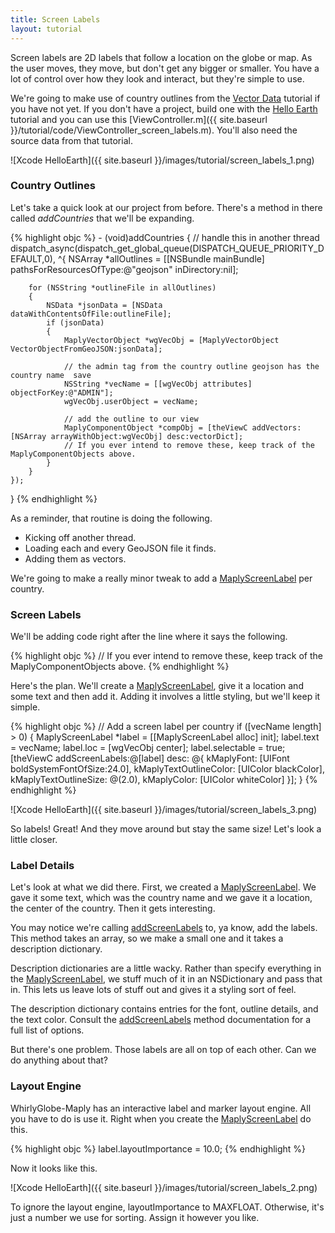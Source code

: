 ```yaml
---
title: Screen Labels
layout: tutorial
---
```


Screen labels are 2D labels that follow a location on the globe or map.  As the user moves, they move, but don't get any bigger or smaller.  You have a lot of control over how they look and interact, but they're simple to use.

We're going to make use of country outlines from the [Vector Data](adding_vector_data.html) tutorial if you have not yet.  If you don't have a project, build one with the [Hello Earth](hello_earth.html) tutorial and you can use this [ViewController.m]({{ site.baseurl }}/tutorial/code/ViewController_screen_labels.m).  You'll also need the source data from that tutorial.

![Xcode HelloEarth]({{ site.baseurl }}/images/tutorial/screen_labels_1.png)

### Country Outlines

Let's take a quick look at our project from before.  There's a method in there called _addCountries_ that we'll be expanding.

{% highlight objc %}
­- (void)addCountries
{
    // handle this in another thread
    dispatch_async(dispatch_get_global_queue(DISPATCH_QUEUE_PRIORITY_DEFAULT,0),
    ^{
        NSArray *allOutlines = [[NSBundle mainBundle] pathsForResourcesOfType:@"geojson" inDirectory:nil];

        for (NSString *outlineFile in allOutlines)
        {
            NSData *jsonData = [NSData dataWithContentsOfFile:outlineFile];
            if (jsonData)
            {
                MaplyVectorObject *wgVecObj = [MaplyVectorObject VectorObjectFromGeoJSON:jsonData];

                // the admin tag from the country outline geojson has the country name ­ save
                NSString *vecName = [[wgVecObj attributes] objectForKey:@"ADMIN"];
                wgVecObj.userObject = vecName;

                // add the outline to our view
                MaplyComponentObject *compObj = [theViewC addVectors:[NSArray arrayWithObject:wgVecObj] desc:vectorDict];
                // If you ever intend to remove these, keep track of the MaplyComponentObjects above.
            }
        }
    });
}
{% endhighlight %}

As a reminder, that routine is doing the following.

- Kicking off another thread.
- Loading each and every GeoJSON file it finds.
- Adding them as vectors.

We're going to make a really minor tweak to add a <a href= "{{ site.baseurl }}/reference/ios_2_3/Classes/MaplyScreenLabel.html" target="_blank">MaplyScreenLabel</a> per country.

### Screen Labels

We'll be adding code right after the line where it says the following.

{% highlight objc %}
­// If you ever intend to remove these, keep track of the MaplyComponentObjects above.
{% endhighlight %}

Here's the plan.  We'll create a <a href= "{{ site.baseurl }}/reference/ios_2_3/Classes/MaplyScreenLabel.html" target="_blank">MaplyScreenLabel</a>, give it a location and some text and then add it.  Adding it involves a little styling, but we'll keep it simple.

{% highlight objc %}
­// Add a screen label per country
if ([vecName length] > 0)
{
    MaplyScreenLabel *label = [[MaplyScreenLabel alloc] init];
    label.text = vecName;
    label.loc = [wgVecObj center];
    label.selectable = true;
    [theViewC addScreenLabels:@[label] desc:
        @{
            kMaplyFont: [UIFont boldSystemFontOfSize:24.0],
            kMaplyTextOutlineColor: [UIColor blackColor],
            kMaplyTextOutlineSize: @(2.0),
            kMaplyColor: [UIColor whiteColor]
        }];
}
{% endhighlight %}

![Xcode HelloEarth]({{ site.baseurl }}/images/tutorial/screen_labels_3.png)

So labels!  Great!  And they move around but stay the same size!  Let's look a little closer.

### Label Details

Let's look at what we did there.  First, we created a <a href= "{{ site.baseurl }}/reference/ios_2_3/Classes/MaplyScreenLabel.html" target="_blank">MaplyScreenLabel</a>.  We gave it some text, which was the country name and we gave it a location, the center of the country.  Then it gets interesting.

You may notice we're calling <a href= "{{ site.baseurl }}/reference/ios_2_3/Classes/MaplyBaseViewController.html#//api/name/addScreenLabels:desc:" target="_blank">addScreenLabels</a> to, ya know, add the labels.  This method takes an array, so we make a small one and it takes a description dictionary.

Description dictionaries are a little wacky.  Rather than specify everything in the <a href= "{{ site.baseurl }}/reference/ios_2_3/Classes/MaplyScreenLabel.html" target="_blank">MaplyScreenLabel</a>, we stuff much of it in an NSDictionary and pass that in.  This lets us leave lots of stuff out and gives it a styling sort of feel.

The description dictionary contains entries for the font, outline details, and the text color.  Consult the <a href= "{{ site.baseurl }}/reference/ios_2_3/Classes/MaplyBaseViewController.html#//api/name/addScreenLabels:desc:" target="_blank">addScreenLabels</a> method documentation for a full list of options.

But there's one problem.  Those labels are all on top of each other.  Can we do anything about that?

### Layout Engine

WhirlyGlobe-Maply has an interactive label and marker layout engine.  All you have to do is use it.  Right when you create the <a href= "{{ site.baseurl }}/reference/ios_2_3/Classes/MaplyScreenLabel.html" target="_blank">MaplyScreenLabel</a> do this.

{% highlight objc %}
label.layoutImportance = 10.0;
­{% endhighlight %}

Now it looks like this.

![Xcode HelloEarth]({{ site.baseurl }}/images/tutorial/screen_labels_2.png)

To ignore the layout engine, layoutImportance to MAXFLOAT.  Otherwise, it's just a number we use for sorting.  Assign it however you like.

